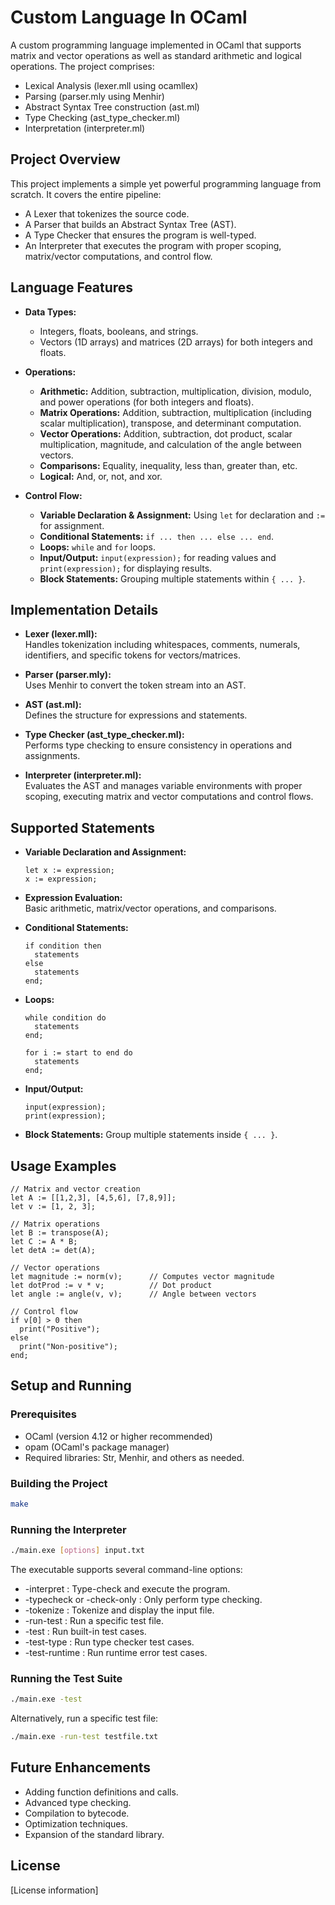 # Custom Language In OCaml

A custom programming language implemented in OCaml that supports matrix and vector operations as well as standard arithmetic and logical operations. The project comprises:
- Lexical Analysis (lexer.mll using ocamllex)
- Parsing (parser.mly using Menhir)
- Abstract Syntax Tree construction (ast.ml)
- Type Checking (ast_type_checker.ml)
- Interpretation (interpreter.ml)

## Project Overview

This project implements a simple yet powerful programming language from scratch. It covers the entire pipeline:
- A Lexer that tokenizes the source code.
- A Parser that builds an Abstract Syntax Tree (AST).
- A Type Checker that ensures the program is well-typed.
- An Interpreter that executes the program with proper scoping, matrix/vector computations, and control flow.

## Language Features

- **Data Types:**
  - Integers, floats, booleans, and strings.
  - Vectors (1D arrays) and matrices (2D arrays) for both integers and floats.

- **Operations:**
  - **Arithmetic:** Addition, subtraction, multiplication, division, modulo, and power operations (for both integers and floats).
  - **Matrix Operations:** Addition, subtraction, multiplication (including scalar multiplication), transpose, and determinant computation.
  - **Vector Operations:** Addition, subtraction, dot product, scalar multiplication, magnitude, and calculation of the angle between vectors.
  - **Comparisons:** Equality, inequality, less than, greater than, etc.
  - **Logical:** And, or, not, and xor.

- **Control Flow:**
  - **Variable Declaration & Assignment:** Using `let` for declaration and `:=` for assignment.
  - **Conditional Statements:** `if ... then ... else ... end`.
  - **Loops:** `while` and `for` loops.
  - **Input/Output:** `input(expression);` for reading values and `print(expression);` for displaying results.
  - **Block Statements:** Grouping multiple statements within `{ ... }`.

## Implementation Details

- **Lexer (lexer.mll):**  
  Handles tokenization including whitespaces, comments, numerals, identifiers, and specific tokens for vectors/matrices.

- **Parser (parser.mly):**  
  Uses Menhir to convert the token stream into an AST.

- **AST (ast.ml):**  
  Defines the structure for expressions and statements.

- **Type Checker (ast_type_checker.ml):**  
  Performs type checking to ensure consistency in operations and assignments.

- **Interpreter (interpreter.ml):**  
  Evaluates the AST and manages variable environments with proper scoping, executing matrix and vector computations and control flows.

## Supported Statements

- **Variable Declaration and Assignment:**
  ```
  let x := expression;
  x := expression;
  ```
- **Expression Evaluation:**  
  Basic arithmetic, matrix/vector operations, and comparisons.

- **Conditional Statements:**
  ```
  if condition then
    statements
  else
    statements
  end;
  ```
- **Loops:**
  ```
  while condition do
    statements
  end;

  for i := start to end do
    statements
  end;
  ```
- **Input/Output:**
  ```
  input(expression);
  print(expression);
  ```
- **Block Statements:**
  Group multiple statements inside `{ ... }`.

## Usage Examples

```
// Matrix and vector creation
let A := [[1,2,3], [4,5,6], [7,8,9]];
let v := [1, 2, 3];

// Matrix operations
let B := transpose(A);
let C := A * B;
let detA := det(A);

// Vector operations
let magnitude := norm(v);      // Computes vector magnitude
let dotProd := v * v;          // Dot product
let angle := angle(v, v);      // Angle between vectors

// Control flow
if v[0] > 0 then
  print("Positive");
else
  print("Non-positive");
end;
```

## Setup and Running

### Prerequisites
- OCaml (version 4.12 or higher recommended)
- opam (OCaml's package manager)
- Required libraries: Str, Menhir, and others as needed.

### Building the Project
```bash
make
```

### Running the Interpreter
```bash
./main.exe [options] input.txt
```
The executable supports several command-line options:
- -interpret : Type-check and execute the program.
- -typecheck or -check-only : Only perform type checking.
- -tokenize : Tokenize and display the input file.
- -run-test <filename> : Run a specific test file.
- -test : Run built-in test cases.
- -test-type : Run type checker test cases.
- -test-runtime : Run runtime error test cases.

### Running the Test Suite
```bash
./main.exe -test
```
Alternatively, run a specific test file:
```bash
./main.exe -run-test testfile.txt
```

## Future Enhancements
- Adding function definitions and calls.
- Advanced type checking.
- Compilation to bytecode.
- Optimization techniques.
- Expansion of the standard library.

## License
[License information]
